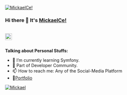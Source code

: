 [![MickaelCe!](./assets/GitHubHeader.png)](https://github.com/MickaelCe/MickaelCe/blob/main/banniere.png)

### Hi there 👋 It's [MickaelCe!](https://mickaelc.promo-66.codeur.online/mickaelc/)

<br/>


<a href="https://www.linkedin.com/in/mickaelcecen/">
<img align="left" alt="Saket Prag" width="22px" src="https://cdn.jsdelivr.net/npm/simple-icons@v3/icons/linkedin.svg" />
</a>

<br />
<br />


**Talking about Personal Stuffs:**

- 🌱 I’m currently learning Symfony.
- 👯 Part of Developer Community.
- 📫 How to reach me: Any of the Social-Media Platform 
- 📝[Portfolio](https://mickaelc.promo-66.codeur.online/mickaelc/)


[![Mickael](https://github-readme-stats.vercel.app/api/top-langs/?username=MickaelCe)](https://github.com/MickaelCe/github-readme-stats)
